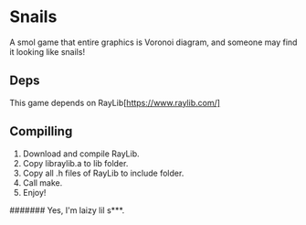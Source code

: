 # Snails
A smol game that entire graphics is Voronoi diagram, and someone may find it looking like snails!

## Deps
This game depends on RayLib[https://www.raylib.com/]

## Compilling
1. Download and compile RayLib.
2. Copy libraylib.a to lib folder.
3. Copy all .h files of RayLib to include folder.
4. Call make.
5. Enjoy!

####### Yes, I'm laizy lil s***.

